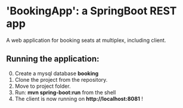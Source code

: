 # 'BookingApp': a SpringBoot REST app

A web application for booking seats at multiplex, including client.

## Running the application:

0. Create a mysql database **booking** 
1. Clone the project from the repository.
2. Move to project folder.
3. Run: **mvn spring-boot:run** from the shell
4. The client is now running on **http://localhost:8081** !
